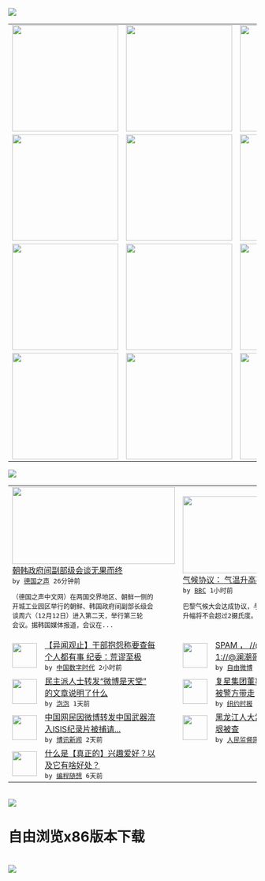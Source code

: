 

<a href="https://github.com/greatfire/z/raw/master/FreeBrowser.apk"><img src="https://raw.githubusercontent.com/greatfire/wiki/master/x/header.png" /></a><table><tr><td width="262" align="center" valign="center"><a href="https://github.com/greatfire/wiki/wiki/nyt" title="纽约时报中文网 国际纵览"><img src="https://raw.githubusercontent.com/greatfire/wiki/master/x/nyt_flag.png" width="215"/></a></td><td width="262" align="center" valign="center"><a href="https://github.com/greatfire/wiki/wiki/dw" title=""><img src="https://raw.githubusercontent.com/greatfire/wiki/master/x/dw_flag.png" width="215"/></a></td><td width="262" align="center" valign="center"><a href="https://github.com/greatfire/wiki/wiki/rmjd" title=""><img src="https://raw.githubusercontent.com/greatfire/wiki/master/x/rmjd_flag.png" width="215"/></a></td></tr><tr><td width="262" align="center" valign="center"><a href="https://github.com/paopaonetizen/website" title="泡泡 - 未经审查的互联网信息"><img src="https://raw.githubusercontent.com/greatfire/wiki/master/x/pp_flag.png" width="215"/></a></td><td width="262" align="center" valign="center"><a href="https://github.com/getlantern/mirror" title="以及自由微博和GreatFire.org官方中文论坛"><img src="https://raw.githubusercontent.com/greatfire/wiki/master/x/lantern_flag.png" width="215"/></a></td><td width="262" align="center" valign="center"><a href="https://github.com/cdtmirrors/m/" title=""><img src="https://raw.githubusercontent.com/greatfire/wiki/master/x/cdt_flag.png" width="215"/></a></td></tr><tr><td width="262" align="center" valign="center"><a href="https://github.com/program-think/blog" title="编程随想的博客"><img src="https://raw.githubusercontent.com/greatfire/wiki/master/x/pt_flag.png" width="215"/></a></td><td width="262" align="center" valign="center"><a href="https://github.com/greatfire/wiki/wiki/bbc" title=""><img src="https://raw.githubusercontent.com/greatfire/wiki/master/x/bbc_flag.png" width="215"/></a></td><td width="262" align="center" valign="center"><a href="https://github.com/freeweibo/s" title="自由微博 - 匿名和不受屏蔽的新浪微博搜索"><img src="https://raw.githubusercontent.com/greatfire/wiki/master/x/fw_flag.png" width="215"/></a></td></tr><tr><td width="262" align="center" valign="center"><a href="https://github.com/greatfire/wiki/wiki/google" title=""><img src="https://raw.githubusercontent.com/greatfire/wiki/master/x/google_flag.png" width="215"/></a></td><td width="262" align="center" valign="center"><a href="https://github.com/bxnews/boxun" title=""><img src="https://raw.githubusercontent.com/greatfire/wiki/master/x/bx_flag.png" width="215"/></a></td><td width="262" align="center" valign="center"><a href="https://github.com/greatfire/wiki/wiki/open-source" title="欢迎访问GreatFire.org开发者项目网站"><img src="https://raw.githubusercontent.com/greatfire/wiki/master/x/open-source_flag.png" width="215"/></a></td></tr></table><img src="https://raw.githubusercontent.com/greatfire/wiki/master/x/newsfeed text.png" /><table cols="4"><tr><td colspan="2" width="380"><a href="http://dw.com/p/1HMK6?maca=chi-GK-text-greatfire-all-chinese-15625-xml-mrss"><img src="http://www.dw.com/image/0,,18912314_302,00.jpg" width="330" height="156"/></a></br><a href="http://dw.com/p/1HMK6?maca=chi-GK-text-greatfire-all-chinese-15625-xml-mrss">朝韩政府间副部级会谈无果而终</a></br><kbd> by <a href="http://dw.de">德国之声</a> 26分钟前 </kbd></br><pre>（德国之声中文网）在两国交界地区、朝鲜一侧的<br/>开城工业园区举行的朝鲜、韩国政府间副部长级会<br/>谈周六（12月12日）进入第二天，举行第三轮<br/>会议。据韩国媒体报道，会议在...</pre></td><td colspan="2" width="380"><a href="http://www.bbc.com/zhongwen/simp/world/2015/12/151212_paris_cop21_2c"><img src="http://ichef.bbci.co.uk/news/ws/106/amz/worldservice/live/assets/images/2015/12/12/151212125356_cop21_deal_304x171_bbc_nocredit.jpg" width="330" height="156"/></a></br><a href="http://www.bbc.com/zhongwen/simp/world/2015/12/151212_paris_cop21_2c">气候协议： 气温升高不超2摄氏度</a></br><kbd> by <a href="http://www.bbc.co.uk/zhongwen/simp">BBC</a> 1小时前 </kbd></br><pre>巴黎气候大会达成协议，与会国承诺全球平均气温<br/>升幅将不会超过2摄氏度。</pre></td></tr><tr><td><img src="http://img.t.sinajs.cn/t4/appstyle/expression/ext/normal/34/xiaoku_org.gif" width="50" height="50"/></td><td width="280"><a href="http://feedproxy.google.com/~r/chinadigitaltimes/IyPt/~3/KEnM4j0Z4BA/">【异闻观止】干部抱怨称要查每<br/>个人都有事 纪委：荒谬至极</a></br><kbd> by <a href="http://chinadigitaltimes.net/chinese/">中国数字时代</a> 2小时前 </kbd></td><td><img src="http://ww3.sinaimg.cn/large/7440a4d9gw1eyvur97s22j20aj0qodhr.jpg" width="50" height="50"/></td><td width="280"><a href="https://freeweibo.com/weibo/3919262182039684">SPAM ， //@上海鱼鱼<br/>1://@澜潮哥: /...</a></br><kbd> by <a href="https://freeweibo.com/">自由微博</a> 5小时前 </kbd></td></tr><tr><td><img src="https://pao-pao.net/sites/pao-pao.net/files/styles/adaptive_image/adaptive-image/public/wei_xin_shi_tian_tang__0.jpeg?itok=rLRfbI4o" width="50" height="50"/></td><td width="280"><a href="https://pao-pao.net/article/650">民主派人士转发“微博是天堂”<br/>的文章说明了什么</a></br><kbd> by <a href="https://pao-pao.net">泡泡</a> 1天前 </kbd></td><td><img src="http://static01.nyt.com/images/2015/12/11/business/11db-fosun-web/11db-fosun-web-articleLarge.jpg" width="50" height="50"/></td><td width="280"><a href="https://d3qlz4p8smvoli.cloudfront.net/business/20151211/c11db-fosun/">复星集团董事长郭广昌失踪，疑<br/>被警方带走</a></br><kbd> by <a href="http://m.cn.nytimes.com/">纽约时报</a> 1天前 </kbd></td></tr><tr><td><img src="https://raw.githubusercontent.com/greatfire/wiki/master/x/bx_logo.png" width="50" height="50"/></td><td width="280"><a href="http://www.boxun.com/news/gb/china/2015/12/201512110634.shtml">中国网民因微博转发中国武器流<br/>入ISIS纪录片被捕请...</a></br><kbd> by <a href="http://www.boxun.com">博讯新闻</a> 2天前 </kbd></td><td><img src="http://www.rmjdw.com/uploads/allimg/151208/11300J560-0.jpg" width="50" height="50"/></td><td width="280"><a href="http://www.rmjdw.com//fanfuqianshao/20151208/15246.html">黑龙江人大常委会党组书记盖如<br/>垠被查 </a></br><kbd> by <a href="http://www.rmjdw.com/">人民监督网</a> 4天前 </kbd></td></tr><tr><td><img src="https://raw.githubusercontent.com/greatfire/wiki/master/x/pt_logo.png" width="50" height="50"/></td><td width="280"><a href="http://feedproxy.google.com/~r/programthink/~3/dK8n2h7V2vA/Hobbies-and-Interests.html">什么是【真正的】兴趣爱好？以<br/>及它有啥好处？</a></br><kbd> by <a href="http://program-think.blogspot.com">编程随想</a> 6天前 </kbd></td></table></br><a href="https://github.com/greatfire/z/raw/master/FreeBrowser.apk"><img src="https://raw.githubusercontent.com/greatfire/wiki/master/x/download app.png" /></a><h1>自由浏览x86版本下载<h1><a href="https://github.com/greatfire/z/raw/master/FreeBrowser-x86.apk"><img src="https://raw.githubusercontent.com/greatfire/images/master/fb86.qr.png" /></a>